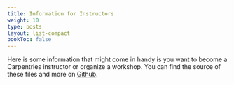 ```yaml
---
title: Information for Instructors
weight: 10
type: posts
layout: list-compact
bookToc: false
---
```


<!-- Instructor stuff gets loaded via Hugo module from the 'organisational' repo. Edit them there if needed. -->

Here is some information that might come in handy is you want to become a Carpentries instructor or organize a workshop. You can find the source of these files and more on [Github](https://github.com/uio-carpentry/organisational/tree/master/workshop_operations).


